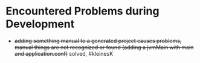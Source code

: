 # Encountered Problems during Development
* ~~adding something manual to a generated project causes problems, 
manual things are not recognized or found 
(adding a jvmMain with main and application.conf)~~ solved, #kleinesK


